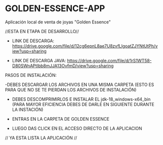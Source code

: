 # GOLDEN-ESSENCE-APP

Aplicación local de venta de joyas "Golden Essence"

//ESTA EN ETAPA DE DESARROLLO//

* LINK DE DESCARGA:
https://drive.google.com/file/d/12cg6epnL8ae7U8zvfLlgoatZJYNtUtPh/view?usp=sharing

* LINK DE DESCARGA JAVA:
https://drive.google.com/file/d/1rS1WT58-D80SWnAPtIbb8mJJA13OvfmD/view?usp=sharing


PASOS DE INSTALACIÓN:

-DEBES DESCARGAR LOS ARCHIVOS EN UNA MISMA CARPETA (ESTO ES PARA QUE NO SE TE PIERDAN LOS ARCHIVOS DE INSTALACIÓN)

- DEBES DESCOMPRIMIRLOS E INSTALAR EL jdk-18_windows-x64_bin (PARA MAYOR EFICIENCIA DEBES DE DARLE EN SIGUIENTE DURANTE LA INSTACIÓN)

- ENTRAS EN LA CARPETA DE GOLDEN ESSENCE 

- LUEGO DAS CLICK EN EL ACCESO DIRECTO DE LA APLICACION 

// YA ESTA LISTA LA APLICACIÓN //
